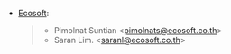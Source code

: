 - [Ecosoft](http://ecosoft.co.th):

  > - Pimolnat Suntian \<<pimolnats@ecosoft.co.th>\>
  > - Saran Lim. \<<saranl@ecosoft.co.th>\>
